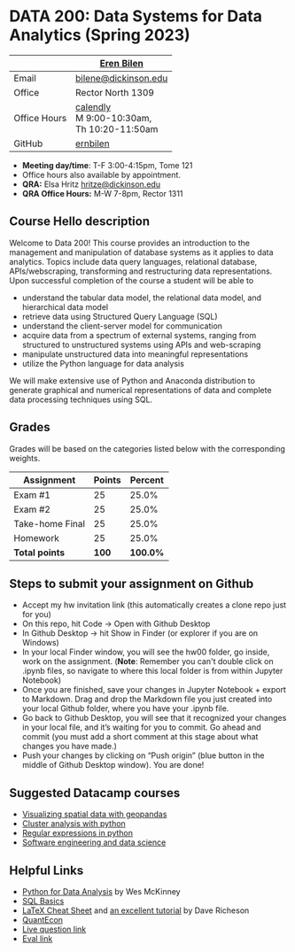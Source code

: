 # DATA 200: Data Systems for Data Analytics (Spring 2023) #

|  | [Eren Bilen](http://ernbilen.github.io) |
|--------------|--------------------------------------------------------------|
| Email | [bilene@dickinson.edu](mailto:bilene@dickinson.edu) |
| Office | Rector North 1309 |
| Office Hours | [calendly](https://calendly.com/bilene/office-meeting?month=2023-01) <br> M 9:00-10:30am, <br> Th 10:20-11:50am|
| GitHub | [ernbilen](https://github.com/ernbilen) |

* **Meeting day/time**: T-F 3:00-4:15pm, Tome 121
* Office hours also available by appointment.
* **QRA:** Elsa Hritz [hritze@dickinson.edu](mailto:hritze@dickinson.edu)
* **QRA Office Hours:** M-W 7-8pm, Rector 1311

## Course Hello description ##

Welcome to Data 200! This course provides an introduction to the management and manipulation of database systems as it applies to data analytics. Topics include data query languages, relational database, APIs/webscraping, transforming and restructuring data representations. Upon successful completion of the course a student will be able to
* understand the tabular data model, the relational data model, and hierarchical data model
* retrieve data using Structured Query Language (SQL)
* understand the client-server model for communication
* acquire data from a spectrum of external systems, ranging from structured to unstructured systems using APIs and web-scraping
* manipulate unstructured data into meaningful representations
* utilize the Python language for data analysis

We will make extensive use of Python and Anaconda distribution to generate graphical and numerical representations of data and complete data processing techniques using SQL.

## Grades ##

Grades will be based on the categories listed below with the corresponding weights.

Assignment                   | Points |   Percent  |
-----------------------------|--------|------------|
Exam #1  	         |   25   |    25.0%   |
Exam #2	           |   25   |	   25.0%   |
Take-home Final	   |   25   |	   25.0%   |
Homework           |   25   |    25.0%   |
**Total points**   | **100** | **100.0%** |

## Steps to submit your assignment on Github
- Accept my hw invitation link (this automatically creates a clone repo just for you)
- On this repo, hit Code -> Open with Github Desktop
- In Github Desktop -> hit Show in Finder (or explorer if you are on Windows)
- In your local Finder window, you will see the hw00 folder, go inside, work on the assignment. (**Note**: Remember you can't double click on .ipynb files, so navigate to where this local folder is from within Jupyter Notebook)
- Once you are finished, save your changes in Jupyter Notebook + export to Markdown. Drag and drop the Markdown file you just created into your local Github folder, where you have your .ipynb file.
- Go back to Github Desktop, you will see that it recognized your changes in your local file, and it’s waiting for you to commit. Go ahead and commit (you must add a short comment at this stage about what changes you have made.)
- Push your changes by clicking on “Push origin” (blue button in the middle of Github Desktop window). You are done!

## Suggested Datacamp courses ##
* [Visualizing spatial data with geopandas](https://app.datacamp.com/learn/courses/visualizing-geospatial-data-in-python)
* [Cluster analysis with python](https://app.datacamp.com/learn/courses/cluster-analysis-in-python)
* [Regular expressions in python](https://app.datacamp.com/learn/courses/regular-expressions-in-python)
* [Software engineering and data science](https://app.datacamp.com/learn/courses/software-engineering-for-data-scientists-in-python)

## Helpful Links ##

* [Python for Data Analysis](https://bedford-computing.co.uk/learning/wp-content/uploads/2015/10/Python-for-Data-Analysis.pdf) by Wes McKinney
* [SQL Basics](https://learnsql.com/blog/sql-basics-cheat-sheet/sql-basics-cheat-sheet-a4.pdf)
* [LaTeX Cheat Sheet](http://users.dickinson.edu/~richesod/latex/latexcheatsheet.pdf) and [an excellent tutorial](https://www.youtube.com/watch?v=NXW4cbHBthY) by Dave Richeson
* [QuantEcon](https://quantecon.org)
* [Live question link](https://itempool.com/ernbilen/live)
* [Eval link](https://dickinson.campuslabs.com/courseeval)
